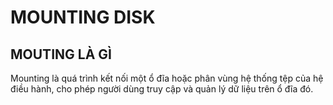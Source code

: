 # MOUNTING DISK

## MOUTING LÀ GÌ

Mounting là quá trình kết nối một ổ đĩa hoặc phân vùng hệ thống tệp của hệ điều hành, cho phép người dùng truy cập và quản lý dữ liệu trên ổ đĩa đó.
